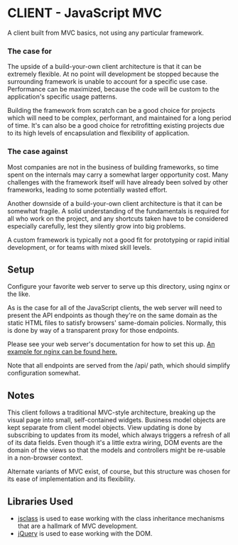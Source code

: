 CLIENT - JavaScript MVC
=============

A client built from MVC basics, not using any particular framework.

### The case for

The upside of a build-your-own client architecture is that it can be extremely flexible.  At no point will development be stopped because the surrounding framework is unable to account for a specific use case.  Performance can be maximized, because the code will be custom to the application's specific usage patterns.

Building the framework from scratch can be a good choice for projects which will need to be complex, performant, and maintained for a long period of time.  It's can also be a good choice for retrofitting existing projects due to its high levels of encapsulation and flexibility of application.

### The case against
Most companies are not in the business of building frameworks, so time spent on the internals may carry a somewhat larger opportunity cost.  Many challenges with the framework itself will have already been solved by other frameworks, leading to some potentially wasted effort.

Another downside of a build-your-own client architecture is that it can be somewhat fragile.  A solid understanding of the fundamentals is required for all who work on the project, and any shortcuts taken have to be considered especially carefully, lest they silently grow into big problems.

A custom framework is typically not a good fit for prototyping or rapid initial development, or for teams with mixed skill levels.

## Setup

Configure your favorite web server to serve up this directory, using nginx or the like.

As is the case for all of the JavaScript clients, the web server will need to present the API endpoints as though they're on the same domain as the static HTML files to satisfy browsers' same-domain policies.  Normally, this is done by way of a transparent proxy for those endpoints.

Please see your web server's documentation for how to set this up.  [An example for nginx can be found here.](http://nginx.org/en/docs/beginners_guide.html#proxy)

Note that all endpoints are served from the /api/ path, which should simplify configuration somewhat.

## Notes

This client follows a traditional MVC-style architecture, breaking up the visual page into small, self-contained widgets.  Business model objects are kept separate from client model objects.  View updating is done by subscribing to updates from its model, which always triggers a refresh of all of its data fields.  Even though it's a little extra wiring, DOM events are the domain of the views so that the models and controllers might be re-usable in a non-browser context.

Alternate variants of MVC exist, of course, but this structure was chosen for its ease of implementation and its flexibility.

## Libraries Used

* [jsclass](http://jsclass.jcoglan.com/) is used to ease working with the class inheritance mechanisms that are a hallmark of MVC development.
* [jQuery](http://jquery.com/) is used to ease working with the DOM.
